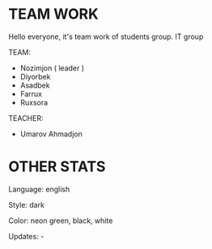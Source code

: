 # TEAM WORK

Hello everyone, it's team work of students group. IT group

TEAM:

- Nozimjon ( leader )
- Diyorbek
- Asadbek
- Farrux
- Ruxsora

TEACHER:

- Umarov Ahmadjon

# OTHER STATS

Language: english

Style: dark

Color: neon green, black, white

Updates: -
